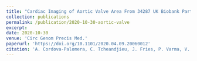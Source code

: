 ```yaml
---
title: "Cardiac Imaging of Aortic Valve Area From 34287 UK Biobank Participants Reveals Novel Genetic Associations and Shared Genetic Comorbidity With Multiple Disease Phenotypes"
collection: publications
permalink: /publication/2020-10-30-aortic-valve
excerpt:
date: 2020-10-30
venue: 'Circ Genom Precis Med.'
paperurl: 'https://doi.org/10.1101/2020.04.09.20060012'
citation: 'A. Cordova-Palomera, C. Tcheandjieu, J. Fries, P. Varma, V. Chen, M. Fiterau, K. Xiao, H. Tejeda, B. Keavney, H. Cordell, Y. Tanigawa, G. Venkataraman, M. Rivas, C. Re, E. Ashley, J. R. Priest, Cardiac Imaging of Aortic Valve Area from 34,287 UK Biobank Participants Reveal Novel Genetic Associations and Shared Genetic Comorbidity with Multiple Disease Phenotypes. Circ Genom Precis Med. 13(6):e003014, (2020).'
---
```

<!-- ispublishedpreprint: "True" -->
